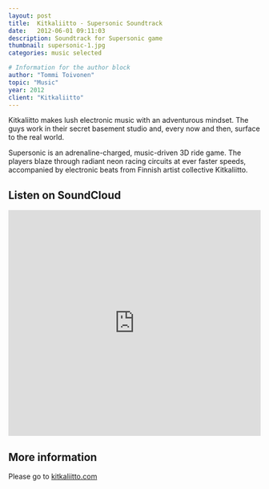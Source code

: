 ```yaml
---
layout: post
title:  Kitkaliitto - Supersonic Soundtrack
date:   2012-06-01 09:11:03
description: Soundtrack for Supersonic game
thumbnail: supersonic-1.jpg
categories: music selected

# Information for the author block
author: "Tommi Toivonen"
topic: "Music"
year: 2012
client: "Kitkaliitto"
---
```


Kitkaliitto makes lush electronic music with an adventurous mindset. 
The guys work in their secret basement studio and, every now and then, surface to the real world. 

Supersonic is an adrenaline-charged, music-driven 3D ride game. The players blaze through radiant neon racing circuits at ever faster speeds, accompanied by electronic beats from Finnish artist collective Kitkaliitto. 

## Listen on SoundCloud

<iframe width="100%" height="450" scrolling="no" frameborder="no" allow="autoplay" src="https://w.soundcloud.com/player/?url=https%3A//api.soundcloud.com/playlists/767967&amp;color=%23ff1e95&amp;auto_play=false&amp;hide_related=false&amp;show_comments=true&amp;show_user=true&amp;show_reposts=false&amp;show_teaser=true"></iframe>

## More information

Please go to [kitkaliitto.com][link1]

[link1]: kitkaliitto.com
